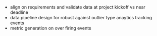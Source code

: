 - align on requirements and validate data at project kickoff vs near deadline
- data pipeline design for robust against outlier type anaytics tracking events
- metric generation on over firing events
